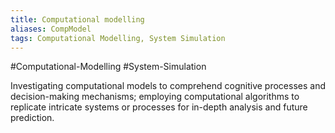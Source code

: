 ```yaml
---
title: Computational modelling
aliases: CompModel
tags: Computational Modelling, System Simulation
---
```


#Computational-Modelling #System-Simulation

Investigating computational models to comprehend cognitive processes and decision-making mechanisms; employing computational algorithms to replicate intricate systems or processes for in-depth analysis and future prediction.